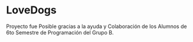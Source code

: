 # LoveDogs
Proyecto fue Posible gracias a la ayuda y Colaboración de los Alumnos de 6to Semestre de Programación del Grupo B.
